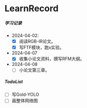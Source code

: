 # LearnRecord

##### 学习记录

- 2024-04-02:
	- [x] 阅读RGB-IR论文。
	- [x] 写FTF模块，跑x实验。
- 2024-04-07
	- [x] 收集小论文资料，撰写RFM大纲。
- 2024-04-08
    - [ ] 小论文第三章。

##### TodoList

- [ ] 写Gold-YOLO
- [ ] 画整体网络图